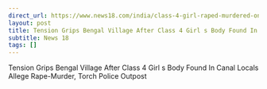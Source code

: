 ```yaml
---
direct_url: https://www.news18.com/india/class-4-girl-raped-murdered-on-way-back-from-tuition-in-bengals-south-24-parganas-bjp-attacks-tmc-govt-9074378.html
layout: post
title: Tension Grips Bengal Village After Class 4 Girl s Body Found In Canal  Locals Allege Rape-Murder, Torch Police Outpost
subtitle: News 18
tags: []
---
```


Tension Grips Bengal Village After Class 4 Girl s Body Found In Canal  Locals Allege Rape-Murder, Torch Police Outpost
